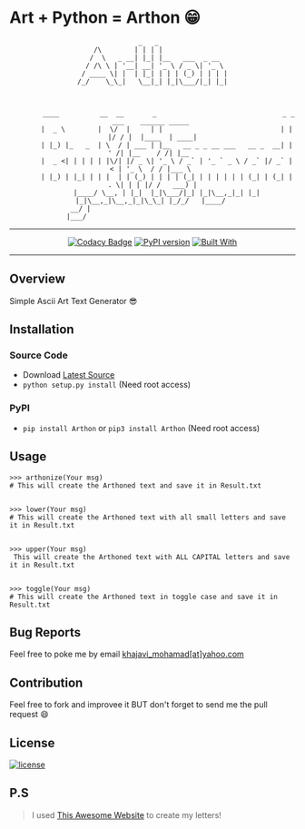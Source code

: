 # Art + Python = Arthon :grin:
<div align="center">

```
               _   _                 
    /\        | | | |                
   /  \   _ __| |_| |__   ___  _ __  
  / /\ \ | '__| __| '_ \ / _ \| '_ \ 
 / ____ \| |  | |_| | | | (_) | | | |
/_/    \_\_|   \__|_| |_|\___/|_| |_|
                                     
                                     

```
```
        ____          __  __       _                               _ _  ___    ______ _____ 
       |  _ \        |  \/  |     | |                             | | |/ / |  |____  | ____|
       | |_) |_   _  | \  / | ___ | |__   __ _ _ __ ___   __ _  __| | ' /| |__    / /| |__  
       |  _ <| | | | | |\/| |/ _ \| '_ \ / _` | '_ ` _ \ / _` |/ _` |  < | '_ \  / / |___ \ 
       | |_) | |_| | | |  | | (_) | | | | (_| | | | | | | (_| | (_| | . \| | | |/ /   ___) |
       |____/ \__, | |_|  |_|\___/|_| |_|\__,_|_| |_| |_|\__,_|\__,_|_|\_\_| |_/_/   |____/ 
               __/ |                                                                        
              |___/                                                                         

```
-----
[![Codacy Badge](https://api.codacy.com/project/badge/Grade/03bc42aef017447eaff224cba82c1690)](https://www.codacy.com/app/MohamadKh75/Arthon?utm_source=github.com&amp;utm_medium=referral&amp;utm_content=MohamadKh75/Arthon&amp;utm_campaign=Badge_Grade)
[![PyPI version](https://badge.fury.io/py/Arthon.svg)](https://badge.fury.io/py/Arthon)
[![Built With](https://img.shields.io/badge/built%20with-Python3-yellow.svg)](https://img.shields.io/badge/built%20with-Python3-yellow.svg)
</div>
	
----------


## Overview			
Simple Ascii Art Text Generator :sunglasses:


## Installation

### Source Code
- Download [Latest Source ](https://github.com/MohamadKh75/Arthon/archive/master.zip)
- `python setup.py install` (Need root access)

### PyPI
- `pip install Arthon` or `pip3 install Arthon` (Need root access)


## Usage
```
>>> arthonize(Your msg)
# This will create the Arthoned text and save it in Result.txt


>>> lower(Your msg)
# This will create the Arthoned text with all small letters and save it in Result.txt


>>> upper(Your msg)
 This will create the Arthoned text with ALL CAPITAL letters and save it in Result.txt


>>> toggle(Your msg)
# This will create the Arthoned text in toggle case and save it in Result.txt
```


## Bug Reports
Feel free to poke me by email [khajavi_mohamad[at]yahoo.com](mailto:khajavi_mohamad@yahoo.com "khajavi_mohamad@yahoo.com")


## Contribution
Feel free to fork and improvee it BUT don't forget to send me the pull request :smile: 


## License
[![license](https://img.shields.io/github/license/mashape/apistatus.svg)](https://github.com/MohamadKh75/Arthon)


## P.S    
> I used [This Awesome Website](http://www.network-science.de/ascii/ "ASCII Generator") to create my letters!
